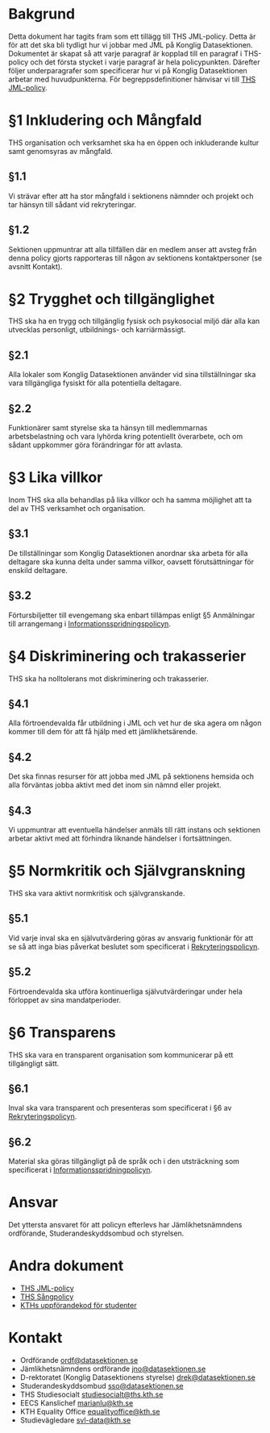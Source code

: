 <!-- Konglig Datasektionens jämlikhetspolicy -->

# Bakgrund

Detta dokument har tagits fram som ett tillägg till THS JML-policy. Detta är för att det ska bli tydligt hur vi jobbar med JML på Konglig Datasektionen. Dokumentet är skapat så att varje paragraf är kopplad till en paragraf i THS-policy och det första stycket i varje paragraf är hela policypunkten. Därefter följer underparagrafer som specificerar hur vi på Konglig Datasektionen arbetar med huvudpunkterna. För begreppsdefinitioner hänvisar vi till [THS JML-policy](https://drive.google.com/drive/folders/1Yg90ggSuvpP_9858ByotplhSgR01l6aX?usp=sharing).

# §1 Inkludering och Mångfald

THS organisation och verksamhet ska ha en öppen och inkluderande kultur samt genomsyras av mångfald.

## §1.1

Vi strävar efter att ha stor mångfald i sektionens nämnder och projekt och tar hänsyn till sådant vid rekryteringar.

## §1.2

Sektionen uppmuntrar att alla tillfällen där en medlem anser att avsteg från denna policy gjorts rapporteras till någon av sektionens kontaktpersoner (se avsnitt Kontakt).

# §2 Trygghet och tillgänglighet

THS ska ha en trygg och tillgänglig fysisk och psykosocial miljö där alla kan utvecklas personligt, utbildnings- och karriärmässigt.

## §2.1

Alla lokaler som Konglig Datasektionen använder vid sina tillställningar ska vara tillgängliga fysiskt för alla potentiella deltagare.

## §2.2

Funktionärer samt styrelse ska ta hänsyn till medlemmarnas arbetsbelastning och vara lyhörda kring potentiellt överarbete, och om sådant uppkommer göra förändringar för att avlasta.

# §3 Lika villkor

Inom THS ska alla behandlas på lika villkor och ha samma möjlighet att ta del av THS verksamhet och organisation.

## §3.1

De tillställningar som Konglig Datasektionen anordnar ska arbeta för alla deltagare ska kunna delta under samma villkor, oavsett förutsättningar för enskild deltagare.

## §3.2

Förtursbiljetter till evengemang ska enbart tillämpas enligt §5 Anmälningar till arrangemang i [Informationsspridningspolicyn](https://styrdokument.datasektionen.se/informationsspridningspolicy).

# §4 Diskriminering och trakasserier

THS ska ha nolltolerans mot diskriminering och trakasserier.

## §4.1

Alla förtroendevalda får utbildning i JML och vet hur de ska agera om någon kommer till dem för att få hjälp med ett jämlikhetsärende.

## §4.2

Det ska finnas resurser för att jobba med JML på sektionens hemsida och alla förväntas jobba aktivt med det inom sin nämnd eller projekt.

## §4.3

Vi uppmuntrar att eventuella händelser anmäls till rätt instans och sektionen arbetar aktivt med att förhindra liknande händelser i fortsättningen.

# §5 Normkritik och Självgranskning

THS ska vara aktivt normkritisk och självgranskande.

## §5.1

Vid varje inval ska en självutvärdering göras av ansvarig funktionär för att se så att inga bias påverkat beslutet som specificerat i [Rekryteringspolicyn](https://styrdokument.datasektionen.se/rekryteringspolicy).

## §5.2

Förtroendevalda ska utföra kontinuerliga självutvärderingar under hela förloppet av sina mandatperioder.

# §6 Transparens

THS ska vara en transparent organisation som kommunicerar på ett tillgängligt sätt.

## §6.1

Inval ska vara transparent och presenteras som specificerat i §6 av [Rekryteringspolicyn](https://styrdokument.datasektionen.se/rekryteringspolicy).

## §6.2

Material ska göras tillgängligt på de språk och i den utsträckning som specificerat i [Informationsspridningpolicyn](https://styrdokument.datasektionen.se/informationsspridningspolicy).

# Ansvar

Det yttersta ansvaret för att policyn efterlevs har Jämlikhetsnämndens ordförande, Studerandeskyddsombud och styrelsen.

# Andra dokument

-   [THS JML-policy](https://drive.google.com/drive/folders/1Yg90ggSuvpP_9858ByotplhSgR01l6aX?usp=sharing)
-   [THS Sångpolicy](https://drive.google.com/drive/folders/15GQMVeBq5oZzjLipTbLVJlSUqhQ4Nf_g?usp=sharing)
-   [KTHs uppförandekod för studenter](https://www.kth.se/student/studier/rattigheter-och-skyldigheter/uppforandekod-1.796562)

# Kontakt

-   Ordförande [ordf@datasektionen.se](mailto:ordf@datasektionen.se)
-   Jämlikhetsnämndens ordförande [jno@datasektionen.se](mailto:jno@datasektionen.se)
-   D-rektoratet (Konglig Datasektionens styrelse) [drek@datasektionen.se](mailto:drek@datasektionen.se)
-   Studerandeskyddsombud [sso@datasektionen.se](mailto:sso@datasektionen.se)
-   THS Studiesocialt [studiesocialt@ths.kth.se](mailto:studiesocialt@ths.kth.se)
-   EECS Kanslichef [marianlu@kth.se](mailto:marianlu@kth.se)
-   KTH Equality Office [equalityoffice@kth.se](mailto:qualityoffice@kth.se)
-   Studievägledare [svl-data@kth.se](mailto:svl-data@kth.se)
